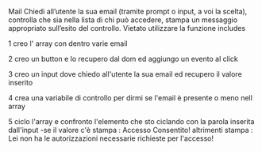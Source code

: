 Mail
Chiedi all’utente la sua email (tramite prompt o input, a voi la scelta),
controlla che sia nella lista di chi può accedere,
stampa un messaggio appropriato sull’esito del controllo.
Vietato utilizzare la funzione includes

1 creo l' array con dentro varie email

2 creo un button e lo recupero dal dom ed aggiungo un evento al click

3 creo un input dove chiedo all'utente la sua email ed recupero il valore inserito

4 crea una variabile di controllo per dirmi se l'email è presente o meno nell array

5 ciclo l'array e confronto l'elemento che sto ciclando con la parola inserita dall'input
-se il valore c'è stampa : Accesso Consentito!
altrimenti stampa : Lei non ha le autorizzazioni necessarie richieste per l'accesso!